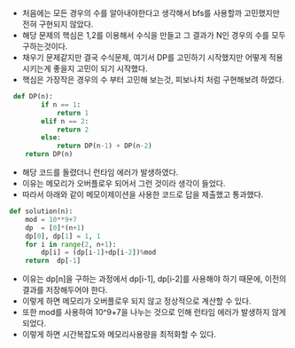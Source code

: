 - 처음에는 모든 경우의 수를 알아내야한다고 생각해서 bfs를 사용할까 고민했지만 전혀 구현되지 않았다.
- 해당 문제의 핵심은 1,2를 이용해서 수식을 만들고 그 결과가 N인 경우의 수를 모두 구하는것이다.
- 채우기 문제같지만 결국 수식문제, 여기서 DP를 고민하기 시작했지만 어떻게 적용시키는게 좋을지 고민이 되기 시작했다.
- 핵심은 가장작은 경우의 수 부터 고민해 보는것, 피보나치 처럼 구현해보려 하였다.

```py
 def DP(n):
        if n == 1:
            return 1
        elif n == 2:
            return 2
        else:
            return DP(n-1) + DP(n-2)
    return DP(n)
```

- 해당 코드를 돌렸더니 런타임 에러가 발생하였다.
- 이유는 메모리가 오버플로우 되어서 그런 것이라 생각이 들었다.
- 따라서 아래와 같이 메모이제이션을 사용한 코드로 답을 제출했고 통과했다.

```py
def solution(n):
    mod = 10**9+7
    dp  = [0]*(n+1)
    dp[0], dp[1] = 1, 1
    for i in range(2, n+1):
        dp[i] = (dp[i-1]+dp[i-2])%mod
    return  dp[-1]
```

- 이유는 dp[n]을 구하는 과정에서 dp[i-1], dp[i-2]를 사용해야 하기 때문에, 이전의 결과를 저장해두어야 한다.
- 이렇게 하면 메모리가 오버플로우 되지 않고 정상적으로 계산할 수 있다.
- 또한 mod를 사용하여 10^9+7을 나누는 것으로 인해 런타임 에러가 발생하지 않게 되었다.
- 이렇게 하면 시간복잡도와 메모리사용량을 최적화할 수 있다.
